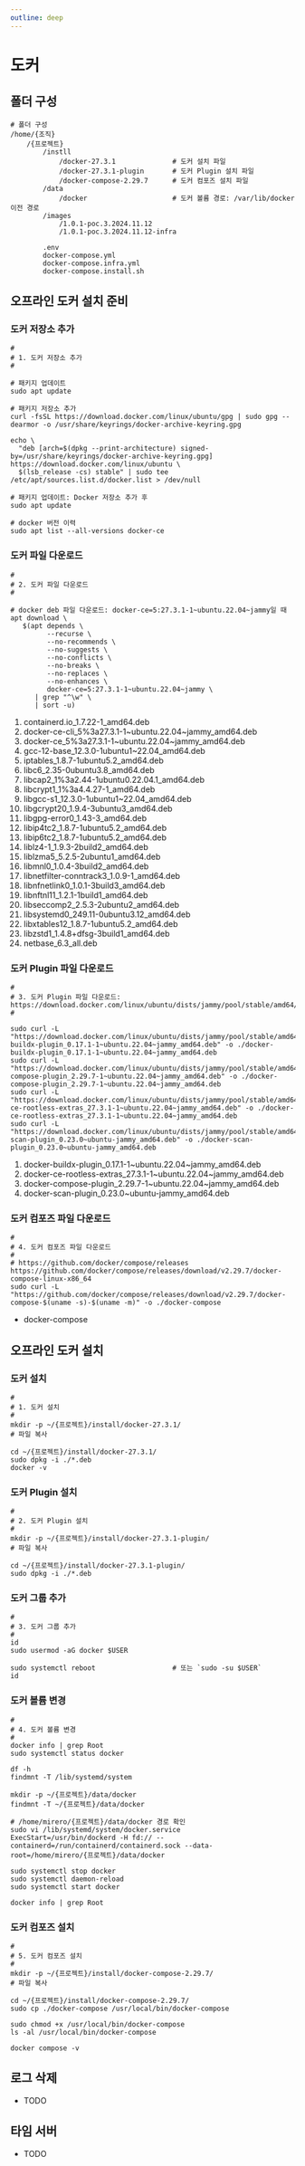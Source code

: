 ```yaml
---
outline: deep
---
```


# 도커

## 폴더 구성
```shell
# 폴더 구성
/home/{조직}
    /{프로젝트}
        /instll
            /docker-27.3.1              # 도커 설치 파일
            /docker-27.3.1-plugin       # 도커 Plugin 설치 파일
            /docker-compose-2.29.7      # 도커 컴포즈 설치 파일
        /data
            /docker                     # 도커 볼륨 경로: /var/lib/docker 이전 경로
        /images
            /1.0.1-poc.3.2024.11.12
            /1.0.1-poc.3.2024.11.12-infra

        .env
        docker-compose.yml
        docker-compose.infra.yml
        docker-compose.install.sh
```

## 오프라인 도커 설치 준비
### 도커 저장소 추가
```shell
#
# 1. 도커 저장소 추가
#

# 패키지 업데이트
sudo apt update

# 패키지 저장소 추가
curl -fsSL https://download.docker.com/linux/ubuntu/gpg | sudo gpg --dearmor -o /usr/share/keyrings/docker-archive-keyring.gpg

echo \
  "deb [arch=$(dpkg --print-architecture) signed-by=/usr/share/keyrings/docker-archive-keyring.gpg] https://download.docker.com/linux/ubuntu \
  $(lsb_release -cs) stable" | sudo tee /etc/apt/sources.list.d/docker.list > /dev/null

# 패키지 업데이트: Docker 저장소 추가 후
sudo apt update

# docker 버전 이력
sudo apt list --all-versions docker-ce
```

### 도커 파일 다운로드
```shell
#
# 2. 도커 파일 다운로드
#

# docker deb 파일 다운로드: docker-ce=5:27.3.1-1~ubuntu.22.04~jammy일 때
apt download \
   $(apt depends \
         --recurse \
         --no-recommends \
         --no-suggests \
         --no-conflicts \
         --no-breaks \
         --no-replaces \
         --no-enhances \
         docker-ce=5:27.3.1-1~ubuntu.22.04~jammy \
      | grep "^\w" \
      | sort -u)
```
1. containerd.io_1.7.22-1_amd64.deb
1. docker-ce-cli_5%3a27.3.1-1~ubuntu.22.04~jammy_amd64.deb
1. docker-ce_5%3a27.3.1-1~ubuntu.22.04~jammy_amd64.deb
1. gcc-12-base_12.3.0-1ubuntu1~22.04_amd64.deb
1. iptables_1.8.7-1ubuntu5.2_amd64.deb
1. libc6_2.35-0ubuntu3.8_amd64.deb
1. libcap2_1%3a2.44-1ubuntu0.22.04.1_amd64.deb
1. libcrypt1_1%3a4.4.27-1_amd64.deb
1. libgcc-s1_12.3.0-1ubuntu1~22.04_amd64.deb
1. libgcrypt20_1.9.4-3ubuntu3_amd64.deb
1. libgpg-error0_1.43-3_amd64.deb
1. libip4tc2_1.8.7-1ubuntu5.2_amd64.deb
1. libip6tc2_1.8.7-1ubuntu5.2_amd64.deb
1. liblz4-1_1.9.3-2build2_amd64.deb
1. liblzma5_5.2.5-2ubuntu1_amd64.deb
1. libmnl0_1.0.4-3build2_amd64.deb
1. libnetfilter-conntrack3_1.0.9-1_amd64.deb
1. libnfnetlink0_1.0.1-3build3_amd64.deb
1. libnftnl11_1.2.1-1build1_amd64.deb
1. libseccomp2_2.5.3-2ubuntu2_amd64.deb
1. libsystemd0_249.11-0ubuntu3.12_amd64.deb
1. libxtables12_1.8.7-1ubuntu5.2_amd64.deb
1. libzstd1_1.4.8+dfsg-3build1_amd64.deb
1. netbase_6.3_all.deb

### 도커 Plugin 파일 다운로드
```shell
#
# 3. 도커 Plugin 파일 다운로드: https://download.docker.com/linux/ubuntu/dists/jammy/pool/stable/amd64/
#

sudo curl -L "https://download.docker.com/linux/ubuntu/dists/jammy/pool/stable/amd64/docker-buildx-plugin_0.17.1-1~ubuntu.22.04~jammy_amd64.deb" -o ./docker-buildx-plugin_0.17.1-1~ubuntu.22.04~jammy_amd64.deb
sudo curl -L "https://download.docker.com/linux/ubuntu/dists/jammy/pool/stable/amd64/docker-compose-plugin_2.29.7-1~ubuntu.22.04~jammy_amd64.deb" -o ./docker-compose-plugin_2.29.7-1~ubuntu.22.04~jammy_amd64.deb
sudo curl -L "https://download.docker.com/linux/ubuntu/dists/jammy/pool/stable/amd64/docker-ce-rootless-extras_27.3.1-1~ubuntu.22.04~jammy_amd64.deb" -o ./docker-ce-rootless-extras_27.3.1-1~ubuntu.22.04~jammy_amd64.deb
sudo curl -L "https://download.docker.com/linux/ubuntu/dists/jammy/pool/stable/amd64/docker-scan-plugin_0.23.0~ubuntu-jammy_amd64.deb" -o ./docker-scan-plugin_0.23.0~ubuntu-jammy_amd64.deb
```

1. docker-buildx-plugin_0.17.1-1~ubuntu.22.04~jammy_amd64.deb
1. docker-ce-rootless-extras_27.3.1-1~ubuntu.22.04~jammy_amd64.deb
1. docker-compose-plugin_2.29.7-1~ubuntu.22.04~jammy_amd64.deb
1. docker-scan-plugin_0.23.0~ubuntu-jammy_amd64.deb

### 도커 컴포즈 파일 다운로드
```shell
#
# 4. 도커 컴포즈 파일 다운로드
#
# https://github.com/docker/compose/releases
https://github.com/docker/compose/releases/download/v2.29.7/docker-compose-linux-x86_64
sudo curl -L "https://github.com/docker/compose/releases/download/v2.29.7/docker-compose-$(uname -s)-$(uname -m)" -o ./docker-compose
```
- docker-compose


## 오프라인 도커 설치
### 도커 설치
```shell
#
# 1. 도커 설치
#
mkdir -p ~/{프로젝트}/install/docker-27.3.1/
# 파일 복사

cd ~/{프로젝트}/install/docker-27.3.1/
sudo dpkg -i ./*.deb
docker -v
```

### 도커 Plugin 설치
```shell
#
# 2. 도커 Plugin 설치
#
mkdir -p ~/{프로젝트}/install/docker-27.3.1-plugin/
# 파일 복사

cd ~/{프로젝트}/install/docker-27.3.1-plugin/
sudo dpkg -i ./*.deb
```

### 도커 그룹 추가
```shell
#
# 3. 도커 그룹 추가
#
id
sudo usermod -aG docker $USER

sudo systemctl reboot					# 또는 `sudo -su $USER`
id
```

### 도커 볼륨 변경
```shell
#
# 4. 도커 볼륨 변경
#
docker info | grep Root
sudo systemctl status docker

df -h
findmnt -T /lib/systemd/system

mkdir -p ~/{프로젝트}/data/docker
findmnt -T ~/{프로젝트}/data/docker

# /home/mirero/{프로젝트}/data/docker 경로 확인
sudo vi /lib/systemd/system/docker.service
ExecStart=/usr/bin/dockerd -H fd:// --containerd=/run/containerd/containerd.sock --data-root=/home/mirero/{프로젝트}/data/docker

sudo systemctl stop docker
sudo systemctl daemon-reload
sudo systemctl start docker

docker info | grep Root
```

### 도커 컴포즈 설치
```shell
#
# 5. 도커 컴포즈 설치
#
mkdir -p ~/{프로젝트}/install/docker-compose-2.29.7/
# 파일 복사

cd ~/{프로젝트}/install/docker-compose-2.29.7/
sudo cp ./docker-compose /usr/local/bin/docker-compose

sudo chmod +x /usr/local/bin/docker-compose
ls -al /usr/local/bin/docker-compose

docker compose -v
```

## 로그 삭제
- TODO

## 타임 서버
- TODO
